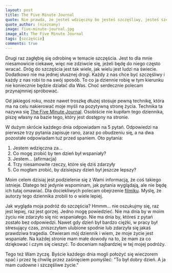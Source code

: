 ```yaml
---
layout: post
title: The Five Minute Journal
quote: Nie prawda, że jesteś wdzięczny bo jesteś szczęśliwy, jesteś szczęśliwy bo jesteś wdzięczny.
quote_author: (nieznany)
image: five-minute-journal.jpg
image_alt: The Five Minute Journal
tags: [szczęście]
comments: true
---
```


Drugi raz zagłębię się odrobinę w temacie szczęścia. Jest to dla mnie niesamowicie ciekawe, więc nie zdziwcie się, jeżeli będę do niego często wracać. Dróg do szczęścia jest tak wiele, jak wielu jest ludzi na świecie. Dodatkowo nie ma jednej słusznej drogi. Każdy z nas chce być szczęśliwy i każdy z nas robi to na swój sposób. To co ja dziennie robię w tym kierunku nie koniecznie będzie działać dla Was. Choć serdecznie polecam przynajmniej spróbować.

Od jakiegoś roku, może nawet troszkę dłużej stosuje pewną technikę, która ma na celu nakierować moje myśli na pozytywną stronę życia. Technika ta nazywa się [The Five Minute Journal](https://www.intelligentchange.com/products/the-five-minute-journal). Osobiście nie kupiłam tego dziennika, piszę własny na bazie tego, który jest dostępny na stronie.

W dużym skrócie każdego dnia odpowiadam na 5 pytań. Odpowiedzi na pierwsze trzy pytania zapisuje rano, zaraz po obudzeniu się, a na dwa pozostałe odpowiadam tuż przed spaniem. Oto pytania:

1. Jestem wdzięczna za...
2. Co mogę zrobić by ten dzień był wspaniały?
3. Jestem... (afirmacja)
4. Trzy niesamowite rzeczy, które się dziś zdarzyły
5. Co mogłam zrobić, by dzisiejszy dzień był jeszcze lepszy?

Moim celem dzisiaj jest podzielenie się z Wami informacją, że coś takiego istnieje. Dlatego też jedynie wspominam, jak pytania wyglądają, ale nie będę ich tutaj omawiać. Dla dociekliwych polecam obejrzenie [filmiku](https://www.youtube.com/watch?v=kb97vYqEIOo). Myślę, że autorzy tego dziennika zrobili to o wiele lepiej.

Jak wygląda moja podróż do szczęścia? Hmmm... nie oszukujmy się, raz jest lepiej, raz jest gorzej. Jedno mogę powiedzieć. Nie ma dnia by w moim życiu nie zdarzyło się nic wspaniałego. Nie ma dnia by, któreś z pytań zostało bez odpowiedzi. Nawet gdy dzień był bardzo ciężki, w pracy był stresujący czas, zniszczyłam ulubione spodnie lub zdarzyła się jakaś prawdziwa tragedia. Otwieram mój dziennik i wiem, że moje życie jest wspaniałe. Na każdej stronie mam małe dowody na to, że mam za co dziękować i czym się cieszyć. To doceniam najbardziej w tej mojej podróży.

Tego też Wam życzę. Byście każdego dnia mogli położyć się wieczorem spać i przez tę chwilę przez zaśnięciem pomyśleć: "To był dobry dzień. A ja mam cudowne i szczęśliwe życie."
